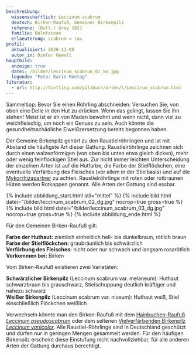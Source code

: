 ```yaml
---
beschreibung:
  wissenschaftlich: Leccinum scabrum
  deutsch: Birken-Raufuß, Gemeiner Birkenpilz
  referenz: (Bull.) Gray 1821
  familie: Boletaceae
  erlaeuterung: scabrum = rau
profil:
  aktualisiert: 2020-11-09
  autor_in: Dieter Gewalt
hauptbild:
  anzeige: true
  datei: /bilder/leccinum_scabrum_01_km.jpg
  legende: "Foto: Karin Montag"
literatur:
  - url: http://tintling.com/pilzbuch/arten/l/Leccinum_scabrum.html
---
```

Sammeltipp: Bevor Sie einen Röhrling abschneiden: Versuchen Sie, von oben eine Delle in den Hut zu drücken. Wenn das gelingt, lassen Sie ihn stehen! Meist ist er eh von Maden bewohnt und wenn nicht, dann viel zu weichfleischig, um noch ein Genuss zu sein. Auch könnte die gesundheitsschädliche Eiweißzersetzung bereits begonnen haben.

Der Gemeine Birkenpilz gehört zu den Raustielröhrlingen und ist mit Abstand die häufigste Art dieser Gattung. Raustielröhrlinge zeichnen sich durch einen walzenförmigen (von oben bis unten etwa gleich dicken), mehr oder wenig feinflockigen Stiel aus. Zur nicht immer leichten Unterscheidung der einzelnen Arten ist auf die Hutfarbe, die Farbe der Stielflöckchen, eine eventuelle Verfärbung des Fleisches (vor allem in der Stielbasis) und auf die [Mykorrhizapartner](Mykorrhiza "Glossar") zu achten. Raustielröhrlinge mit roten oder rotbraunen Hüten werden Rotkappen genannt. Alle Arten der Gattung sind essbar.

{% include abbildung_start.html stil="mittel" %}
{% include bild.html datei="/bilder/leccinum_scabrum_02_dg.jpg" nocrop=true gross=true %}
{% include bild.html datei="/bilder/leccinum_scabrum_03_dg.jpg" nocrop=true gross=true %}
{% include abbildung_ende.html %}

Für den Gemeinen Birken-Raufuß gilt: 

**Farbe der Huthaut:** ziemlich einheitlich hell- bis dunkelbraun, rötlich braun\
**Farbe der Stielflöckchen:** graubräunlich bis schwärzlich\
**Verfärbung des Fleisches:** nicht oder nur schwach und langsam rosarötlich\
**Vorkommen bei:** Birken

Vom Birken-Raufuß existieren zwei Varietäten:

**Schwärzlicher Birkenpilz**  (Leccinum scabrum var. melaneum):
Huthaut schwarzbraun bis grauschwarz, Stielschuppung deutlich kräftiger und nahezu schwarz\
**Weißer Birkenpilz**  (Leccinum scabrum var. niveum):
Huthaut weiß, Stiel einschließlich Flöckchen weißlich

Verwechseln könnte man den Birken-Raufuß mit dem [Hainbuchen-Raufuß *Leccinum pseudoscabrum*](/pilze/leccinum-pseudoscabrum-hainbuchenraufuß) oder dem seltenen [Vielverfärbenden Birkenpilz *Leccinum variicolor*](/pilze/leccinum-variicolor-vielverfärbender-birkenpilz). Alle Raustiel-Röhrlinge sind in Deutschland geschützt und dürfen nur in geringen Mengen gesammelt werden. Für den häufigen Birkenpilz erscheint diese Einstufung nicht nachvollziehbar, für alle anderen Arten der Gattung durchaus berechtigt.